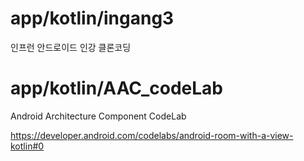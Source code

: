 # app/kotlin/ingang3
인프런 안드로이드 인강 클론코딩

# app/kotlin/AAC_codeLab
Android Architecture Component CodeLab

https://developer.android.com/codelabs/android-room-with-a-view-kotlin#0
